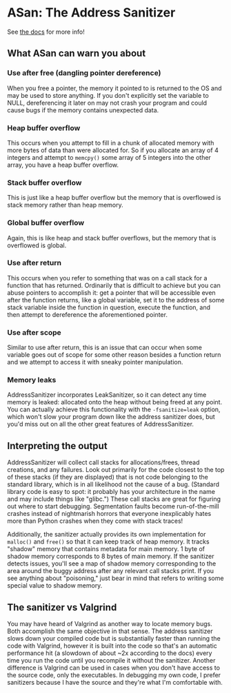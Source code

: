 # ASan: The Address Sanitizer

See [the docs](https://github.com/google/sanitizers/wiki/AddressSanitizer) for more info!

## What ASan can warn you about

### Use after free (dangling pointer dereference)

When you free a pointer, the memory it pointed to is returned to the OS and may be used to store anything. If you don't explicitly set the variable to NULL, dereferencing it later on may not crash your program and could cause bugs if the memory contains unexpected data.

### Heap buffer overflow

This occurs when you attempt to fill in a chunk of allocated memory with more bytes of data than were allocated for. So if you allocate an array of 4 integers and attempt to ```memcpy()``` some array of 5 integers into the other array, you have a heap buffer overflow.

### Stack buffer overflow

This is just like a heap buffer overflow but the memory that is overflowed is stack memory rather than heap memory.

### Global buffer overflow

Again, this is like heap and stack buffer overflows, but the memory that is overflowed is global.

### Use after return

This occurs when you refer to something that was on a call stack for a function that has returned. Ordinarily that is difficult to achieve but you can abuse pointers to accomplish it: get a pointer that will be accessible even after the function returns, like a global variable, set it to the address of some stack variable inside the function in question, execute the function, and then attempt to dereference the aforementioned pointer.

### Use after scope

Similar to use after return, this is an issue that can occur when some variable goes out of scope for some other reason besides a function return and we attempt to access it with sneaky pointer manipulation.

### Memory leaks

AddressSanitizer incorporates LeakSanitizer, so it can detect any time memory is leaked: allocated onto the heap without being freed at any point. You can actually achieve this functionality with the ```-fsanitize=leak``` option, which won't slow your program down like the address sanitizer does, but you'd miss out on all the other great features of AddressSanitizer.

## Interpreting the output

AddressSanitizer will collect call stacks for allocations/frees, thread creations, and any failures. Look out primarily for the code closest to the top of these stacks (if they are displayed) that is not code belonging to the standard library, which is in all likelihood not the cause of a bug. (Standard library code is easy to spot: it probably has your architecture in the name and may include things like "glibc.") These call stacks are great for figuring out where to start debugging. Segmentation faults become run-of-the-mill crashes instead of nightmarish horrors that everyone inexplicably hates more than Python crashes when they come with stack traces!

Additionally, the sanitizer actually provides its own implementation for ```malloc()``` and ```free()``` so that it can keep track of heap memory. It tracks "shadow" memory that contains metadata for main memory. 1 byte of shadow memory corresponds to 8 bytes of main memory. If the sanitizer detects issues, you'll see a map of shadow memory corresponding to the area around the buggy address after any relevant call stacks print. If you see anything about "poisoning," just bear in mind that refers to writing some special value to shadow memory.

## The sanitizer vs Valgrind

You may have heard of Valgrind as another way to locate memory bugs. Both accomplish the same objective in that sense. The address sanitizer slows down your compiled code but is substantially faster than running the code with Valgrind, however it is built into the code so that's an automatic performance hit (a slowdown of about ~2x according to the docs) every time you run the code until you recompile it without the sanitizer. Another difference is Valgrind can be used in cases when you don't have access to the source code, only the executables. In debugging my own code, I prefer sanitizers because I have the source and they're what I'm comfortable with.
